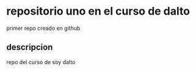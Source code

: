 # repositorio uno en el curso de dalto 
primer repo creado en github
## descripcion 
repo del curso de soy dalto
